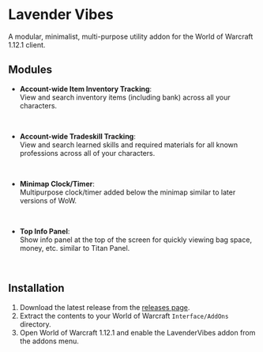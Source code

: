 # Lavender Vibes

A modular, minimalist, multi-purpose utility addon for the World of Warcraft 1.12.1 client.

## Modules
- **Account-wide Item Inventory Tracking**:<br>
View and search inventory items (including bank) across all your characters.
<br>

- **Account-wide Tradeskill Tracking**:<br>
View and search learned skills and required materials for all known professions across all of your characters.
<br>

- **Minimap Clock/Timer**:<br>
Multipurpose clock/timer added below the minimap similar to later versions of WoW.
<br>

- **Top Info Panel**:<br>
Show info panel at the top of the screen for quickly viewing bag space, money, etc. similar to Titan Panel.
<br>

## Installation
1. Download the latest release from the [releases page](https://github.com/kn0xy/LavenderVibes/releases).
2. Extract the contents to your World of Warcraft `Interface/AddOns` directory.
3. Open World of Warcraft 1.12.1 and enable the LavenderVibes addon from the addons menu.
